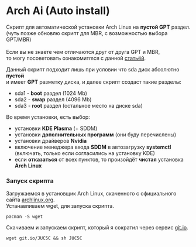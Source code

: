 # Arch Ai (Auto install)<br/>

Скрипт для автоматической установки Arch Linux на **пустой GPT** раздел.<br/>
(чуть позже обновлю скрипт для MBR, с возможностью выбора GPT/MBR)<br/>
<br/>
Если вы не знаете чем отличаются друг от друга GPT и MBR,<br/>
то могу посоветовать ознакомитmся с данной [статьёй](https://losst.ru/chem-otlichaetsya-mbr-ot-gpt "Losst.ru Чем отличается GPT от MBR").<br/>

Данный скрипт подходит лишь при условии что sda диск абсолютно **пустой** <br/>
и имеет **GPT** разметку диска, и далее скрипт создаст такие разделы:<br/>

- sda1 - **boot** раздел (1024 Mb)
- sda2 - **swap** раздел  (4096 Mb)
- sda3 - **root** раздел (остальное место на диске sda)

Во время установки, есть выбор:<br/>
- установки **KDE Plasma** (+ SDDM)<br/>
- установки **дополнительных программ** (они буду перечислены)<br/>
- установки драйверов **Nvidia**<br/>
- включение менеджера входа **SDDM** в автозагрузку **systemctl**<br/>
(включать, только если согласились на установку KDE)<br/>
- если **отказаться** от всех пунктов, то произойдёт **чистая** установка **Arch Linux**

### Запуск скрипта<br/>
Загружаемся в установщик Arch Linux, скаченного с официального сайта [archlinux.org](http://archlinux.org/download/ "Arch Linux Downloads").<br/>
Устанавливаем wget, для запуска скрипта.<br/>

    pacman -S wget  

Скачиваем и запускаем скрипт, который я сократил через сервис [git.io](http://git.io "git.io").<br/>

    wget git.io/JUC5C && sh JUC5C
